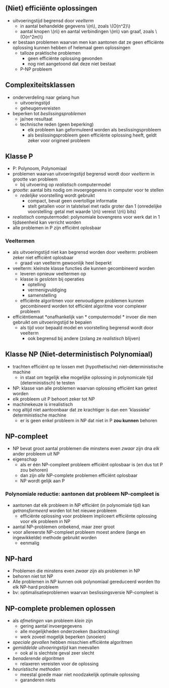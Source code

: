 
## (Niet) efficiënte oplossingen

* uitvoeringstijd begrensd door *veelterm* 
    * in aantal behandelde gegevens \\(n\\), zoals \\(O(n^2)\\)
    * aantal knopen \\(n\\) en aantal verbindingen \\(m\\) van graaf, zoals \\(O(n^2m)\\)
* er bestaan problemen waarvan men kan aantonen dat ze geen efficiënte oplossing kunnen hebben of helemaal geen oplossingen
    * talloze praktische problemen
        * geen efficiënte oplossing gevonden
        * nog niet aangetoond dat deze niet bestaat
    * P-NP probleem

## Complexiteitsklassen

* onderverdeling naar gelang hun 
    * uitvoeringstijd
    * geheugenvereisten
* beperken tot *beslissingsproblemen*
    * ja/nee resultaat
    * technische reden (geen beperking)
        * elk probleem kan geformuleerd worden als beslissingsprobleem
        * als beslissingsprobleem geen efficiënte oplossing heeft, geldt zeker voor origineel probleem

## Klasse P

* P: Polynoom, Polynomiaal
* problemen waarvan uitvoeringstijd begrensd wordt door *veelterm* in grootte van probleem
    * bij uitvoering op *realistisch* computermodel
* *grootte*: aantal bits nodig om invoergegevens in computer voor te stellen
    * *redelijke* voorstelling wordt gebruikt
        * compact, bevat geen overtollige informatie
        * stelt getallen voor in talstelsel met radix groter dan 1
          (onredelijke voorstelling: getal met waarde \\(n\\) vereist \\(n\\) bits)
* *realistisch* computermodel: polynomiale bovengrens voor werk dat in 1 tijdseenheid kan verricht worden
* alle problemen in P zijn efficiënt oplosbaar

### Veeltermen

* als uitvoeringstijd niet kan begrensd worden door veelterm: probleem zeker niet efficiënt oplosbaar
    * graad van veelterm gewoonlijk heel beperkt
* veelterm: kleinste klasse functies die kunnen gecombineerd worden
    * leveren opnieuw veeltermen op
    * klasse is *gesloten* bij operaties
        * optelling
        * vermenigvuldiging
        * samenstelling
    * efficiënte algoritmen voor eenvoudigere problemen kunnen gecombineerd worden tot efficiënt algoritme voor complexer probleem
* efficiëntiemaat 
    *onafhankelijk van 
        * computermodel
        * invoer die men gebruikt om uitvoeringstijd te bepalen
    * als tijd voor bepaald model en voorstelling begrensd wordt door veelterm
        * ook begrensd bij andere (zolang ze *realistisch* blijven)

## Klasse NP (Niet-deterministisch Polynomiaal)

* trachten efficiënt op te lossen met (hypothetische) niet-deterministische machine
    * in staat om tegelijk elke mogelijke oplossing in polynomicale tijd (deterministisch) te testen
* NP: klasse van alle problemen waarvan oplossing efficiënt kan getest worden
* elk probleem uit P behoort zeker tot NP
* machinekeuze is irrealistisch
* nog altijd niet aantoonbaar dat ze krachtiger is dan een 'klassieke' deterministische machine
    * er is geen enkel probleem in NP dat niet in P **zou kunnen** behoren

## NP-compleet

* NP bevat groot aantal problemen die minstens even *zwaar* zijn dna *elk* ander probleem uit NP
* eigenschap
    * als er één NP-compleet probleem efficiënt oplosbaar is (en dus tot P zou behoren)
    * dan zijn *alle* NP-complete problemen efficiënt oplosbaar
    * NP wordt gelijk aan P

### Polynomiale reductie: aantonen dat probleem NP-compleet is

* aantonen dat elk probleem in NP efficiënt (in polynomiale tijd) kan *getransformeerd* worden tot het nieuwe probleem
    * efficiënte oplossing voor probleem impliceert efficiënte oplossing voor elk probleem in NP
* aantal NP-problemen onbekend, maar zeer groot
* voor allereerste NP-compleet probleem moest andere (lange en ingewikkelde) methode gebruikt worden
    * eenmalig

## NP-hard

* Problemen die minstens even *zwaar* zijn als problemen in NP
* behoren niet tot NP
* Alle problemen in NP kunnen ook polynomiaal gereduceerd worden tto elk NP-hard probleem
* bv: optimalisatieproblemen waarvan beslissingsversie NP-compleet is

## NP-complete problemen oplossen

* als *afmetingen* van probleem *klein* zijn
    * gering aantal invoergegevens
    * alle mogelijkheden onderzoeken (backtracking)
    * werk zoveel mogelijk beperken (snoeien)
* *speciale gevallen* hebben misschien efficiënte algoritmen
* *gemiddelde uitvoeringstijd* kan meevallen
    * ook al is slechtste geval zeer slecht
* *benaderende algoritmen*
    * relaxeren vereisten voor de oplossing
* *heuristische methoden*
    * meestal goede maar niet noodzakelijk optimale oplossing
    * garanderen niets
